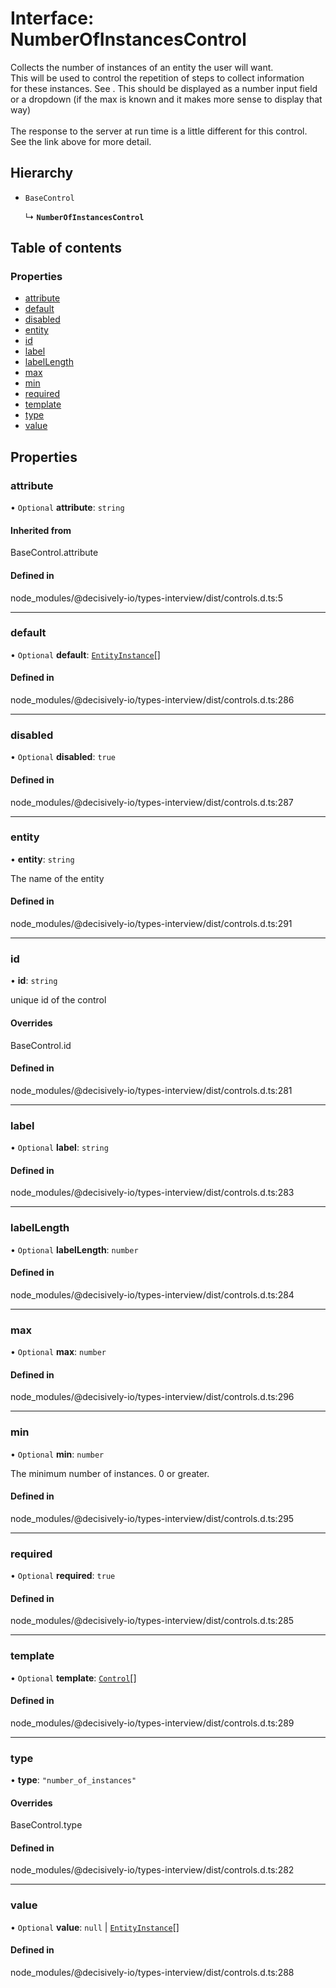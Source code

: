 # Interface: NumberOfInstancesControl

Collects the number of instances of an entity the user will want. \
This will be used to control the repetition of steps to collect information \
for these instances. See . This should be displayed as a number input field \
or a dropdown (if the max is known and it makes more sense to display that way)\
\
The response to the server at run time is a little different for this control.\
See the link above for more detail.

## Hierarchy

- `BaseControl`

  ↳ **`NumberOfInstancesControl`**

## Table of contents

### Properties

- [attribute](../wiki/NumberOfInstancesControl#attribute)
- [default](../wiki/NumberOfInstancesControl#default)
- [disabled](../wiki/NumberOfInstancesControl#disabled)
- [entity](../wiki/NumberOfInstancesControl#entity)
- [id](../wiki/NumberOfInstancesControl#id)
- [label](../wiki/NumberOfInstancesControl#label)
- [labelLength](../wiki/NumberOfInstancesControl#labellength)
- [max](../wiki/NumberOfInstancesControl#max)
- [min](../wiki/NumberOfInstancesControl#min)
- [required](../wiki/NumberOfInstancesControl#required)
- [template](../wiki/NumberOfInstancesControl#template)
- [type](../wiki/NumberOfInstancesControl#type)
- [value](../wiki/NumberOfInstancesControl#value)

## Properties

### attribute

• `Optional` **attribute**: `string`

#### Inherited from

BaseControl.attribute

#### Defined in

node_modules/@decisively-io/types-interview/dist/controls.d.ts:5

___

### default

• `Optional` **default**: [`EntityInstance`](../wiki/EntityInstance)[]

#### Defined in

node_modules/@decisively-io/types-interview/dist/controls.d.ts:286

___

### disabled

• `Optional` **disabled**: ``true``

#### Defined in

node_modules/@decisively-io/types-interview/dist/controls.d.ts:287

___

### entity

• **entity**: `string`

The name of the entity

#### Defined in

node_modules/@decisively-io/types-interview/dist/controls.d.ts:291

___

### id

• **id**: `string`

unique id of the control

#### Overrides

BaseControl.id

#### Defined in

node_modules/@decisively-io/types-interview/dist/controls.d.ts:281

___

### label

• `Optional` **label**: `string`

#### Defined in

node_modules/@decisively-io/types-interview/dist/controls.d.ts:283

___

### labelLength

• `Optional` **labelLength**: `number`

#### Defined in

node_modules/@decisively-io/types-interview/dist/controls.d.ts:284

___

### max

• `Optional` **max**: `number`

#### Defined in

node_modules/@decisively-io/types-interview/dist/controls.d.ts:296

___

### min

• `Optional` **min**: `number`

The minimum number of instances. 0 or greater.

#### Defined in

node_modules/@decisively-io/types-interview/dist/controls.d.ts:295

___

### required

• `Optional` **required**: ``true``

#### Defined in

node_modules/@decisively-io/types-interview/dist/controls.d.ts:285

___

### template

• `Optional` **template**: [`Control`](../wiki/Exports#control)[]

#### Defined in

node_modules/@decisively-io/types-interview/dist/controls.d.ts:289

___

### type

• **type**: ``"number_of_instances"``

#### Overrides

BaseControl.type

#### Defined in

node_modules/@decisively-io/types-interview/dist/controls.d.ts:282

___

### value

• `Optional` **value**: ``null`` \| [`EntityInstance`](../wiki/EntityInstance)[]

#### Defined in

node_modules/@decisively-io/types-interview/dist/controls.d.ts:288

